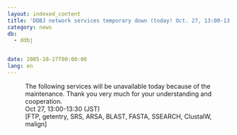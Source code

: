 ```yaml
---
layout: indexed_content
title: 'DDBJ network services temporary down (today! Oct. 27, 13:00-13:30)'
category: news
db:
  - ddbj


date: 2005-10-27T00:00:00
lang: en
---
```


<dd>The following services will be unavailable today because of the maintenance. Thank you very much for your understanding and cooperation.
<dd>Oct 27, 13:00-13:30 (JST)
<dd>[FTP, getentry, SRS, ARSA, BLAST, FASTA, SSEARCH, ClustalW, malign]</dd>
</dd>
</dd>
